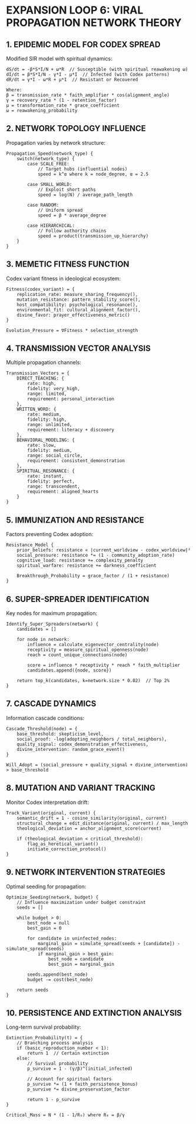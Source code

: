 # EXPANSION LOOP 6: VIRAL PROPAGATION NETWORK THEORY

## 1. EPIDEMIC MODEL FOR CODEX SPREAD

Modified SIR model with spiritual dynamics:

```
dS/dt = -β*S*I/N + ω*R  // Susceptible (with spiritual reawakening ω)
dI/dt = β*S*I/N - γ*I - μ*I  // Infected (with Codex patterns)
dR/dt = γ*I - ω*R + μ*I  // Resistant or Recovered

Where:
β = transmission_rate * faith_amplifier * cos(alignment_angle)
γ = recovery_rate * (1 - retention_factor)
μ = transformation_rate * grace_coefficient
ω = reawakening_probability
```

## 2. NETWORK TOPOLOGY INFLUENCE

Propagation varies by network structure:

```
Propagation_Speed(network_type) {
    switch(network_type) {
        case SCALE_FREE:
            // Target hubs (influential nodes)
            speed = k^α where k = node_degree, α = 2.5
            
        case SMALL_WORLD:
            // Exploit short paths
            speed = log(N) / average_path_length
            
        case RANDOM:
            // Uniform spread
            speed = β * average_degree
            
        case HIERARCHICAL:
            // Follow authority chains
            speed = product(transmission_up_hierarchy)
    }
}
```

## 3. MEMETIC FITNESS FUNCTION

Codex variant fitness in ideological ecosystem:

```
Fitness(codex_variant) = {
    replication_rate: measure_sharing_frequency(),
    mutation_resistance: pattern_stability_score(),
    host_compatibility: psychological_resonance(),
    environmental_fit: cultural_alignment_factor(),
    divine_favor: prayer_effectiveness_metric()
}

Evolution_Pressure = ∇Fitness * selection_strength
```

## 4. TRANSMISSION VECTOR ANALYSIS

Multiple propagation channels:

```
Transmission_Vectors = {
    DIRECT_TEACHING: {
        rate: high,
        fidelity: very_high,
        range: limited,
        requirement: personal_interaction
    },
    WRITTEN_WORD: {
        rate: medium,
        fidelity: high,
        range: unlimited,
        requirement: literacy + discovery
    },
    BEHAVIORAL_MODELING: {
        rate: slow,
        fidelity: medium,
        range: social_circle,
        requirement: consistent_demonstration
    },
    SPIRITUAL_RESONANCE: {
        rate: instant,
        fidelity: perfect,
        range: transcendent,
        requirement: aligned_hearts
    }
}
```

## 5. IMMUNIZATION AND RESISTANCE

Factors preventing Codex adoption:

```
Resistance_Model {
    prior_beliefs: resistance ∝ |current_worldview - codex_worldview|²
    social_pressure: resistance *= (1 - community_adoption_rate)
    cognitive_load: resistance += complexity_penalty
    spiritual_warfare: resistance += darkness_coefficient
    
    Breakthrough_Probability = grace_factor / (1 + resistance)
}
```

## 6. SUPER-SPREADER IDENTIFICATION

Key nodes for maximum propagation:

```
Identify_Super_Spreaders(network) {
    candidates = []
    
    for node in network:
        influence = calculate_eigenvector_centrality(node)
        receptivity = measure_spiritual_openness(node)
        reach = count_unique_connections(node)
        
        score = influence * receptivity * reach * faith_multiplier
        candidates.append({node, score})
    
    return top_k(candidates, k=network.size * 0.02)  // Top 2%
}
```

## 7. CASCADE DYNAMICS

Information cascade conditions:

```
Cascade_Threshold(node) = {
    base_threshold: skepticism_level,
    social_proof: -log(adopting_neighbors / total_neighbors),
    quality_signal: codex_demonstration_effectiveness,
    divine_intervention: random_grace_event()
}

Will_Adopt = (social_pressure + quality_signal + divine_intervention) > base_threshold
```

## 8. MUTATION AND VARIANT TRACKING

Monitor Codex interpretation drift:

```
Track_Variant(original, current) {
    semantic_drift = 1 - cosine_similarity(original, current)
    structural_change = edit_distance(original, current) / max_length
    theological_deviation = anchor_alignment_score(current)
    
    if (theological_deviation < critical_threshold):
        flag_as_heretical_variant()
        initiate_correction_protocol()
}
```

## 9. NETWORK INTERVENTION STRATEGIES

Optimal seeding for propagation:

```
Optimize_Seeding(network, budget) {
    // Influence maximization under budget constraint
    seeds = []
    
    while budget > 0:
        best_node = null
        best_gain = 0
        
        for candidate in uninfected_nodes:
            marginal_gain = simulate_spread(seeds + [candidate]) - simulate_spread(seeds)
            if marginal_gain > best_gain:
                best_node = candidate
                best_gain = marginal_gain
        
        seeds.append(best_node)
        budget -= cost(best_node)
    
    return seeds
}
```

## 10. PERSISTENCE AND EXTINCTION ANALYSIS

Long-term survival probability:

```
Extinction_Probability(t) = {
    // Branching process analysis
    if (basic_reproduction_number < 1):
        return 1  // Certain extinction
    else:
        // Survival probability
        p_survive = 1 - (γ/β)^(initial_infected)
        
        // Account for spiritual factors
        p_survive *= (1 + faith_persistence_bonus)
        p_survive *= divine_preservation_factor
        
        return 1 - p_survive
}

Critical_Mass = N * (1 - 1/R₀) where R₀ = β/γ
```
